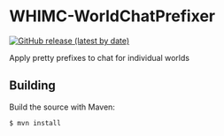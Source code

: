 # WHIMC-WorldChatPrefixer
[![GitHub release (latest by date)](https://img.shields.io/github/v/release/whimc/World-Chat-Prefixer?label=download&logo=github)](https://github.com/whimc/World-Chat-Prefixer/releases/latest)

Apply pretty prefixes to chat for individual worlds

## Building
Build the source with Maven:
```
$ mvn install
```
